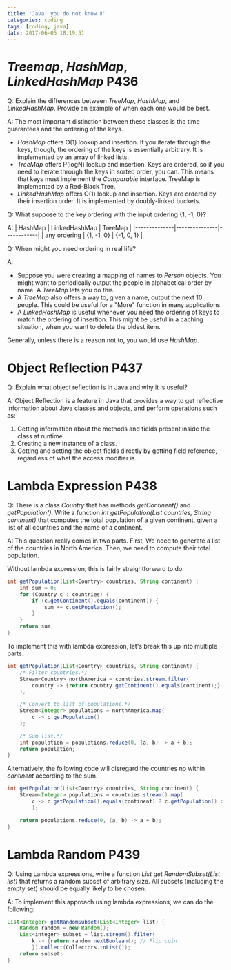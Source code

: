 ```yaml
---
title: 'Java: you do not know Ⅱ'
categories: coding
tags: [coding, java]
date: 2017-06-05 18:19:51
---
```

#  *Treemap*, *HashMap*, *LinkedHashMap* P436
Q: Explain the differences between *TreeMap*, *HashMap*, and *LinkedHashMap*. Provide an example of when each one would be best.

A: The most important distinction between these classes is the time guarantees and the ordering of the keys.

- *HashMap* offers O(1) lookup and insertion. If you iterate through the keys, though, the ordering of the keys is essentially arbitrary. It is implemented by an array of linked lists.
- *TreeMap* offers P(logN) lookup and insertion. Keys are ordered, so if you need to iterate through the keys in sorted order, you can. This means that keys must implement the *Comparable* interface. TreeMap is implemented by a Red-Black Tree.
- *LinkedHashMap* offers O(1) lookup and insertion. Keys are ordered by their insertion order. It is implemented by doubly-linked buckets.

<!--more-->

Q: What suppose to the key ordering with the input ordering {1, -1, 0}?

A:
| HashMap      | LinkedHashMap | TreeMap    |
|--------------|---------------|------------|
| any ordering | {1, -1, 0}    | {-1, 0, 1} |

Q: When might you need ordering in real life?

A: 
- Suppose you were creating a mapping of names to *Person* objects. You might want to periodically output the people in alphabetical order by name. A *TreeMap* lets you do this.
- A *TreeMap* also offers a way to, given a name, output the next 10 people. This could be useful for a "More" function in many applications.
- A *LinkedHashMap* is useful whenever you need the ordering of keys to match the ordering of insertion. This might be useful in a caching situation, when you want to delete the oldest item.

Generally, unless there is a reason not to, you would use *HashMap*.

# Object Reflection P437

Q: Explain what object reflection is in Java and why it is useful?

A: Object Reflection is a feature in Java that provides a way to get reflective information about Java classes and objects, and perform operations such as:

1. Getting information about the methods and fields present inside the class at runtime.
2. Creating a new instance of a class.
3. Getting and setting the object fields directly by getting field reference, regardless of what the access modifier is.

# Lambda Expression P438

Q: There is a class *Country* that has methods *getContinent()* and *getPopulation()*. Write a function *int getPopulation(List<Country> countries, String continent)* that computes the total population of a given continent, given a list of all countries and the name of a continent.

A: This question really comes in two parts. First, We need to generate a list of the countries in North America. Then, we need to compute their total population.

Without lambda expression, this is fairly straightforward to do.

``` java
int getPopulation(List<Country> countries, String continent) {
    int sum = 0;
    for (Country c : countries) {
        if (c.getContinent().equals(continent)) {
            sum += c.getPopulation();
        }
    }
    return sum;
}
```

To implement this with lambda expression, let's break this up into multiple parts.

``` java
int getPopulation(List<Country> countries, String continent) {
    /* Filter countries.*/
    Stream<Country> northAmerica = countries.stream.filter(
        country -> {return country.getContinent().equals(continent);}
    );

    /* Convert to list of populations.*/
    Stream<Integer> populations = northAmerica.map(
        c -> c.getPopulation()
    );

    /* Sum list.*/
    int population = populations.reduce(0, (a, b) -> a + b);
    return population;
}
```

Alternatively, the following code will disregard the countries no within *continent* according to the sum.

``` java
int getPopulation(List<Country> countries, String continent) {
    Stream<Integer> populations = countries.stream().map(
        c -> c.getPopulation().equals(continent) ? c.getPopulation() : 0
        );

    return populations.reduce(0, (a, b) -> a + b);
}
```

# Lambda Random P439

Q: Using Lambda expressions, write a function *List<Integer> get RandomSubset(List<Integer> list)* that returns a random subset of arbitrary size. All subsets (including the empty set) should be equally likely to be chosen.

A: To implement this approach using lambda expressions, we can do the following:

``` java
List<Integer> getRandomSubset(List<Integer> list) {
    Random random = new Random();
    List<integer> subset = list.stream().filter(
        k -> {return random.nextBoolean(); // Flip coin
        }).collect(Collectors.toList());
    return subset;
}
```
